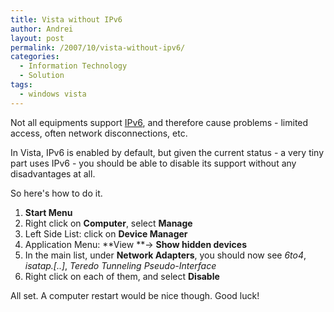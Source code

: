 ```yaml
---
title: Vista without IPv6
author: Andrei
layout: post
permalink: /2007/10/vista-without-ipv6/
categories:
  - Information Technology
  - Solution
tags:
  - windows vista
---
```

Not all equipments support [IPv6][1], and therefore cause problems - limited access, often network disconnections, etc.

In Vista, IPv6 is enabled by default, but given the current status - a very tiny part uses IPv6 - you should be able to disable its support without any disadvantages at all.

So here's how to do it.

1.  **Start Menu**
2.  Right click on **Computer**, select **Manage**
3.  Left Side List: click on **Device Manager**
4.  Application Menu: **View **-> **Show hidden devices**
5.  In the main list, under **Network Adapters**, you should now see *6to4*, *isatap.[..]*, *Teredo Tunneling Pseudo-Interface*
6.  Right click on each of them, and select **Disable**

All set. A computer restart would be nice though. Good luck!

 [1]: http://en.wikipedia.org/wiki/IPv6